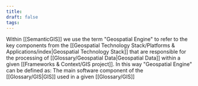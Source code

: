 ```yaml
---
title:
draft: false
tags:
---
```

 
Within [[SemanticGIS]] we use the term "Geospatial Engine" to refer to the key components from the  [[Geospatial Technology Stack/Platforms & Applications/index|Geospatial Technology Stack]] that are  responsible for the processing of [[Glossary/Geospatial Data|Geospatial Data]] within a given [[Frameworks & Context/GIS project]].  In this way "Geospatial Engine" can be defined as:
The main software component of the [[Glossary/GIS|GIS]] used in a given [[Glossary/GIS]]